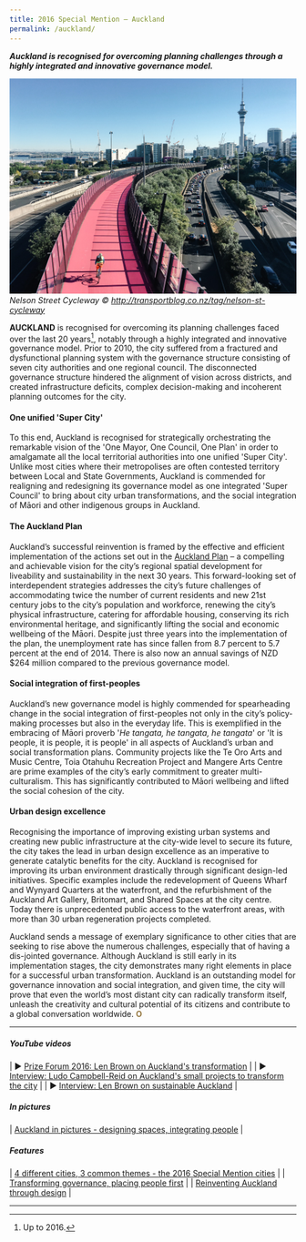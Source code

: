 ```yaml
---
title: 2016 Special Mention — Auckland
permalink: /auckland/
---
```


***Auckland is recognised for overcoming planning challenges through a highly integrated and innovative governance model.***

![Auckland](/images/special-mentions/auckland.jpg)*Nelson Street Cycleway © http://transportblog.co.nz/tag/nelson-st-cycleway*

**AUCKLAND** is recognised for overcoming its planning challenges faced over the last 20 years[^1], notably through a highly integrated and innovative governance model. Prior to 2010, the city suffered from a fractured and dysfunctional planning system with the governance structure consisting of seven city authorities and one regional council. The disconnected governance structure hindered the alignment of vision across districts, and created infrastructure deficits, complex decision-making and incoherent planning outcomes for the city. 

#### **One unified 'Super City'**

To this end, Auckland is recognised for strategically orchestrating the remarkable vision of the 'One Mayor, One Council, One Plan' in order to amalgamate all the local territorial authorities into one unified 'Super City'. Unlike most cities where their metropolises are often contested territory between Local and State Governments, Auckland is commended for realigning and redesigning its governance model as one integrated 'Super Council' to bring about city urban transformations, and the social integration of Māori and other indigenous groups in Auckland.

#### **The Auckland Plan**

Auckland’s successful reinvention is framed by the effective and efficient implementation of the actions set out in the [Auckland Plan](https://www.aucklandcouncil.govt.nz/plans-projects-policies-reports-bylaws/our-plans-strategies/auckland-plan/Pages/default.aspx) – a compelling and achievable vision for the city’s regional spatial development for liveability and sustainability in the next 30 years. This forward-looking set of interdependent strategies addresses the city’s future challenges of accommodating twice the number of current residents and new 21st century jobs to the city’s population and workforce, renewing the city’s physical infrastructure, catering for affordable housing, conserving its rich environmental heritage, and significantly lifting the social and economic wellbeing of the Māori. Despite just three years into the implementation of the plan, the unemployment rate has since fallen from 8.7 percent to 5.7 percent at the end of 2014. There is also now an annual savings of NZD $264 million compared to the previous governance model.

#### **Social integration of first-peoples**

Auckland’s new governance model is highly commended for spearheading change in the social integration of first-peoples not only in the city’s policy-making processes but also in the everyday life. This is exemplified in the embracing of Māori proverb '*He tangata, he tangata, he tangata*' or 'It is people, it is people, it is people' in all aspects of Auckland’s urban and social transformation plans. Community projects like the Te Oro Arts and Music Centre, Toia Otahuhu Recreation Project and Mangere Arts Centre are prime examples of the city’s early commitment to greater multi-culturalism. This has significantly contributed to Māori wellbeing and lifted the social cohesion of the city.

#### **Urban design excellence**

Recognising the importance of improving existing urban systems and creating new public infrastructure at the city-wide level to secure its future, the city takes the lead in urban design excellence as an imperative to generate catalytic benefits for the city. Auckland is recognised for improving its urban environment drastically through significant design-led initiatives. Specific examples include the redevelopment of Queens Wharf and Wynyard Quarters at the waterfront, and the refurbishment of the Auckland Art Gallery, Britomart, and Shared Spaces at the city centre. Today there is unprecedented public access to the waterfront areas, with more than 30 urban regeneration projects completed.

Auckland sends a message of exemplary significance to other cities that are seeking to rise above the numerous challenges, especially that of having a dis-jointed governance. Although Auckland is still early in its implementation stages, the city demonstrates many right elements in place for a successful urban transformation. Auckland is an outstanding model for governance innovation and social integration, and given time, the city will prove that even the world’s most distant city can radically transform itself, unleash the creativity and cultural potential of its citizens and contribute to a global conversation worldwide. **<font color="#967942">O</font>**

---

##### **YouTube videos** 

| ▶️ [Prize Forum 2016: Len Brown on Auckland's transformation](https://youtu.be/hip3JkAR0-k) |
| ▶️ [Interview: Ludo Campbell-Reid on Auckland's small projects to transform the city](https://youtu.be/37H5yfZjvWw) |
| ▶️ [Interview: Len Brown on sustainable Auckland](https://youtu.be/_rwWe8iXwrQ) |

##### **In pictures** 

| [Auckland in pictures - designing spaces, integrating people](/resources/in-pictures/auckland/) |

#####  **Features** 

| [4 different cities, 3 common themes - the 2016 Special Mention cities](/resources/features/four-different-cities/) |
| [Transforming governance, placing people first](/resources/features/transforming-governance-placing-people-first/) |
| [Reinventing Auckland through design](/resources/features/reinventing-auckland-through-design/) |

---

[^1]: Up to 2016.
